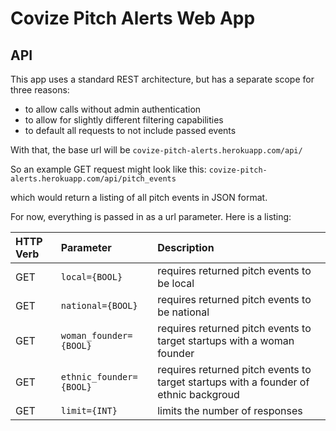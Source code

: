 # Covize Pitch Alerts Web App

## API

This app uses a standard REST architecture, but has a separate scope for three reasons:

* to allow calls without admin authentication
* to allow for slightly different filtering capabilities
* to default all requests to not include passed events

With that, the base url will be `covize-pitch-alerts.herokuapp.com/api/`

So an example GET request might look like this: `covize-pitch-alerts.herokuapp.com/api/pitch_events`

which would return a listing of all pitch events in JSON format.

For now, everything is passed in as a url parameter.  Here is a listing:

| HTTP Verb | Parameter                  | Description                                                                    |
| :-------- | :------------------------- | :----------------------------------------------------------------------------- |
| GET       | `local={BOOL}`             | requires returned pitch events to be local                                     |
| GET       | `national={BOOL}`          | requires returned pitch events to be national                                  |
| GET       | `woman_founder={BOOL}`     | requires returned pitch events to target startups with a woman founder         |
| GET       | `ethnic_founder={BOOL}`    | requires returned pitch events to target startups with a founder of ethnic backgroud |
| GET       | `limit={INT}`              | limits the number of responses                                                 |
